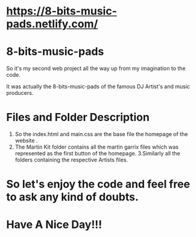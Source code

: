 # https://8-bits-music-pads.netlify.com/

# 8-bits-music-pads

So it's my second web project all the way up from my imagination to the code.	

It was actually the 8-bits-music-pads of the famous DJ Artist's and music producers.

# Files and Folder Description

1. So the index.html and main.css are the base file the homepage of the website .
2. The Martin Kit folder contains all the martin garrix files which was represented as the first button of the homepage.
3.Similarly all the folders containing the respective Artists files.
#
# So let's enjoy the code and feel free to ask any kind of doubts.
# Have A Nice Day!!!
